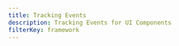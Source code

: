 ```yaml
---
title: Tracking Events
description: Tracking Events for UI Components
filterKey: framework
---
```


<inline-fragment framework="react" src="~/ui-legacy/storage/fragments/react/tracking-events.md"></inline-fragment>
